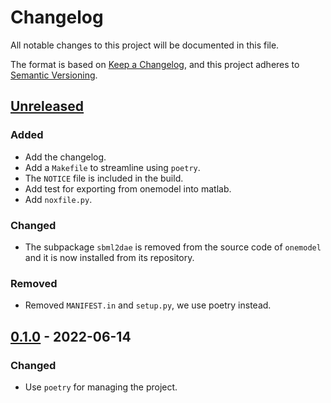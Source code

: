 # Changelog

All notable changes to this project will be documented in this file.

The format is based on [Keep a Changelog](https://keepachangelog.com/en/1.0.0/),
and this project adheres to [Semantic Versioning](https://semver.org/spec/v2.0.0.html).

## [Unreleased]

### Added

- Add the changelog.
- Add a `Makefile` to streamline using `poetry`.
- The `NOTICE` file is included in the build.
- Add test for exporting from onemodel into matlab.
- Add `noxfile.py`.

### Changed

- The subpackage `sbml2dae` is removed from the source code of `onemodel` and it is now installed from its repository.

### Removed

- Removed `MANIFEST.in` and `setup.py`, we use poetry instead.

## [0.1.0] - 2022-06-14

### Changed

- Use `poetry` for managing the project.

[unreleased]: https://github.com/sb2cl/onemodel/compare/v0.1.0...develop
[0.1.0]: https://github.com/sb2cl/onemodel/releases/tag/v0.1.0
